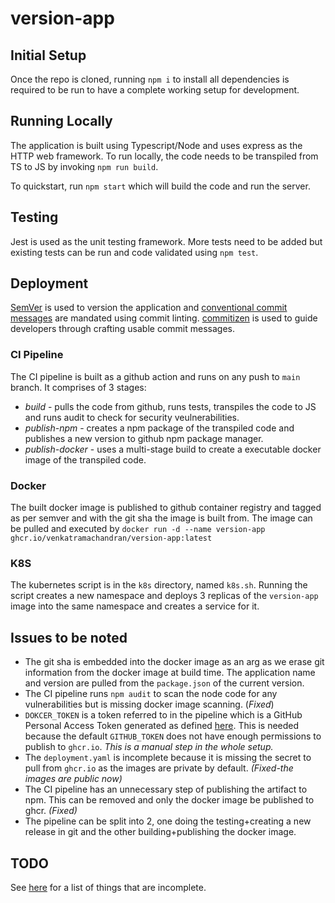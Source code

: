# version-app
## Initial Setup
Once the repo is cloned, running `npm i` to install all dependencies is required to be run to have a complete working setup for development.

## Running Locally
The application is built using Typescript/Node and uses express as the HTTP web framework. To run locally, the code needs to be transpiled from TS to JS by invoking `npm run build`. 

To quickstart, run `npm start` which will build the code and run the server.

## Testing
Jest is used as the unit testing framework. More tests need to be added but existing tests can be run and code validated using `npm test`.

## Deployment
[SemVer](https://semver.org/) is used to version the application and [conventional commit messages](https://www.conventionalcommits.org/en/v1.0.0/#summary) are mandated using commit linting. [commitizen](https://github.com/commitizen/cz-cli) is used to guide developers through crafting usable commit messages. 

### CI Pipeline

The CI pipeline is built as a github action and runs on any push to `main` branch. It comprises of 3 stages:
 - *build* - pulls the code from github, runs tests, transpiles the code to JS and runs audit to check for security veulnerabilities.
 - *publish-npm* - creates a npm package of the transpiled code and publishes a new version to github npm package manager.
 - *publish-docker* - uses a multi-stage build to create a executable docker image of the transpiled code.


### Docker
The built docker image is published to github container registry and tagged as per semver and with the git sha the image is built from. The image can be pulled and executed by `docker run -d --name version-app ghcr.io/venkatramachandran/version-app:latest`

### K8S
The kubernetes script is in the `k8s` directory, named `k8s.sh`. Running the script creates a new namespace and deploys 3 replicas of the `version-app` image into the same namespace and creates a service for it.

## Issues to be noted
 - The git sha is embedded into the docker image as an arg as we erase git information from the docker image at build time. The application name and version are pulled from the `package.json` of the current version.
 - The CI pipeline runs `npm audit` to scan the node code for any vulnerabilities but is missing docker image scanning. (*Fixed*)
 - `DOKCER_TOKEN` is a token referred to in the pipeline which is a GitHub Personal Access Token generated as defined [here](https://docs.github.com/en/free-pro-team@latest/github/authenticating-to-github/creating-a-personal-access-token). This is needed because the default `GITHUB_TOKEN` does not have enough permissions to publish to `ghcr.io`. *This is a manual step in the whole setup.*
 - The `deployment.yaml` is incomplete because it is missing the secret to pull from `ghcr.io` as the images are private by default. *(Fixed-the images are public now)*
 - The CI pipeline has an unnecessary step of publishing the artifact to npm. This can be removed and only the docker image be published to ghcr. *(Fixed)*
 - The pipeline can be split into 2, one doing the testing+creating a new release in git and the other building+publishing the docker image.

## TODO
See [here](TODO.md) for a list of things that are incomplete.
